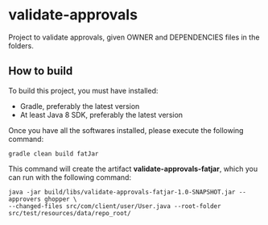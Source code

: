 # validate-approvals

Project to validate approvals, given OWNER and DEPENDENCIES files in the folders.

## How to build

To build this project, you must have installed:

- Gradle, preferably the latest version
- At least Java 8 SDK, preferably the latest version

Once you have all the softwares installed, please execute the following command:

```{bash}
gradle clean build fatJar
```

This command will create the artifact **validate-approvals-fatjar**, which you can run with the following command:

```{bash}
java -jar build/libs/validate-approvals-fatjar-1.0-SNAPSHOT.jar --approvers ghopper \
--changed-files src/com/client/user/User.java --root-folder src/test/resources/data/repo_root/
```
